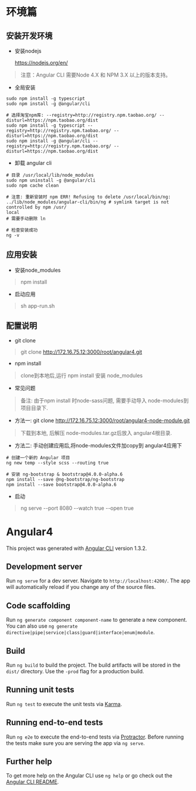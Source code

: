 # 环境篇

## 安装开发环境

- 安装nodejs

    https://nodejs.org/en/

> 注意：Angular CLI 需要Node 4.X 和 NPM 3.X 以上的版本支持。

- 全局安装

>
    sudo npm install -g typescript
    sudo npm install -g @angular/cli

>
    # 选择淘宝npm库: --registry=http://registry.npm.taobao.org/ --disturl=https://npm.taobao.org/dist
    sudo npm install -g typescript --registry=http://registry.npm.taobao.org/ --disturl=https://npm.taobao.org/dist
    sudo npm install -g @angular/cli --registry=http://registry.npm.taobao.org/ --disturl=https://npm.taobao.org/dist

- 卸载 angular cli

>
    # 目录 /usr/local/lib/node_modules
    sudo npm uninstall -g @angular/cli
    sudo npm cache clean

>
    # 注意: 重新安装时 npm ERR! Refusing to delete /usr/local/bin/ng: ../lib/node_modules/angular-cli/bin/ng # symlink target is not controlled by npm /usr/
    local
    # 需要手动删除 ln

>
    # 检查安装成功
    ng -v

## 应用安装

- 安装node_modules
> npm install

- 启动应用
> sh app-run.sh

## 配置说明

- git clone

>   git clone http://172.16.75.12:3000/root/angular4.git

- npm install

>   clone到本地后,运行 npm install 安装 node_modules

- 常见问题

>   备注: 由于npm install 时node-sass问题, 需要手动导入 node-modules到项目目录下.

- 方法一: git clone http://172.16.75.12:3000/root/angular4-node-module.git

>   下载到本地, 后解压 node-modules.tar.gz后放入 angular4根目录.

- 方法二: 手动创建应用后,将node-modules文件加copy到 angular4应用下

>
    # 创建一个新的 Angular 项目
    ng new temp --style scss --routing true

>
    # 安装 ng-bootstrap & bootstrap@4.0.0-alpha.6
    npm install --save @ng-bootstrap/ng-bootstrap
    npm install --save bootstrap@4.0.0-alpha.6

- 启动

> ng serve --port 8080 --watch true --open true

# Angular4

This project was generated with [Angular CLI](https://github.com/angular/angular-cli) version 1.3.2.

## Development server

Run `ng serve` for a dev server. Navigate to `http://localhost:4200/`. The app will automatically reload if you change any of the source files.

## Code scaffolding

Run `ng generate component component-name` to generate a new component. You can also use `ng generate directive|pipe|service|class|guard|interface|enum|module`.

## Build

Run `ng build` to build the project. The build artifacts will be stored in the `dist/` directory. Use the `-prod` flag for a production build.

## Running unit tests

Run `ng test` to execute the unit tests via [Karma](https://karma-runner.github.io).

## Running end-to-end tests

Run `ng e2e` to execute the end-to-end tests via [Protractor](http://www.protractortest.org/).
Before running the tests make sure you are serving the app via `ng serve`.

## Further help

To get more help on the Angular CLI use `ng help` or go check out the [Angular CLI README](https://github.com/angular/angular-cli/blob/master/README.md).
